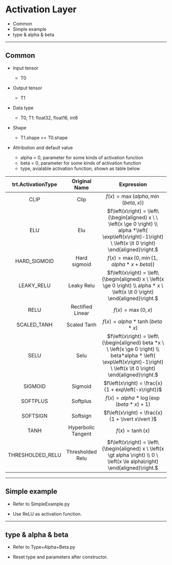 # Activation Layer

+ Common
+ Simple example
+ type & alpha & beta

---

## Common

+ Input tensor
  + T0

+ Output tensor
  + T1

+ Data type
  + T0, T1: float32, float16, int8

+ Shape
  + T1.shape == T0.shape

+ Attribution and default value
  + alpha = 0, parameter for some kinds of activation function
  + beta = 0, parameter for some kinds of activation function
  + type, avialable activation function, shown as table below

| trt.ActivationType |   Original Name    |                                                                                  Expression                                                                                  |
| :----------------: | :----------------: | :--------------------------------------------------------------------------------------------------------------------------------------------------------------------------: |
|        CLIP        |        Clip        |                                                     $f\left(x\right) = \max\left(alpha, \min\left(beta,x\right)\right)$                                                      |
|        ELU         |        Elu         |       $f\left(x\right) = \left\{\begin{aligned} x \ \ \left(x \ge 0 \right) \\ alpha *\left( \exp\left(x\right)-1\right) \ \left(x \lt 0 \right) \end{aligned}\right.$       |
|    HARD_SIGMOID    |    Hard sigmoid    |                                                 $f\left(x\right) = \max\left(0,\min\left(1, alpha * x + beta\right)\right)$                                                  |
|     LEAKY_RELU     |     Leaky Relu     |                        $f\left(x\right) = \left\{\begin{aligned} x \ \left(x \ge 0 \right) \\ alpha * x \ \left(x \lt 0 \right) \end{aligned}\right.$                        |
|        RELU        |  Rectified Linear  |                                                                   $f\left(x\right) = \max\left(0,x\right)$                                                                   |
|    SCALED_TANH     |    Scaled Tanh     |                                                             $f\left(x\right) = alpha*\tanh\left(beta*x \right)$                                                              |
|        SELU        |        Selu        | $f\left(x\right) = \left\{\begin{aligned} beta *x \ \ \left(x \ge 0 \right) \\ beta*alpha * \left( \exp\left(x\right)-1\right) \ \left(x \lt 0 \right) \end{aligned}\right.$ |
|      SIGMOID       |      Sigmoid       |                                                             $f\left(x\right) = \frac{x}{1 + exp\left(-x\right)}$                                                             |
|      SOFTPLUS      |      Softplus      |                                                   $f\left(x\right) = alpha *\log\left(\exp\left(beta*x\right) + 1\right)$                                                    |
|      SOFTSIGN      |      Softsign      |                                                              $f\left(x\right) = \frac{x}{1 + \lvert x\lvert  }$                                                              |
|        TANH        | Hyperbolic Tangent |                                                                   $f\left(x\right) = \tanh\left(x\right)$                                                                    |
|  THRESHOLDED_RELU  |  Thresholded Relu  |                        $f\left(x\right) = \left\{\begin{aligned} x \ \left(x \gt alpha \right) \\ 0 \ \left(x \le alpha\right) \end{aligned}\right.$                         |

---

## Simple example

+ Refer to SimpleExample.py

+ Use ReLU as activation function.

---

## type & alpha & beta

+ Refer to Type+Alpha+Beta.py

+ Reset type and parameters after constructor.
